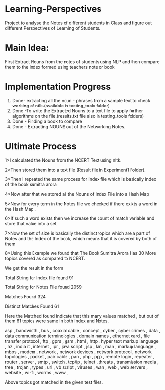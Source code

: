 # Learning-Perspectives


Project to analyse the Notes of different students in Class and figure out different Perspectives of Learning of Students.
# Main Idea:
First Extract Nouns from the notes of students using NLP and then compare them to the index formed using teachers note or book 
# Implementation Progress
1. Done- extracting all the noun - phrases from a sample text to check working of ntlk.(available in testing_tools folder)
2. Done -To write the Extracted Nouns to a text file to apply further algorithms on the file.(results.txt file also in testing_tools folders)
3. Done - Finding a book to compare 
4. Done - Extracting NOUNS out of the Networking Notes.
# Ultimate Process
1>I calculated the Nouns from the NCERT Text using nltk.

2>Then stored them into a text file (Result file in Experiment1 Folder).

3>Then I repeated the same process for Index file which is basically index of the book sumitra arora

4>Now after that we stored all the Nouns of Index File into a Hash Map

5>Now for every term in the Notes file we checked if there exixts a word in the Hash Map .

6>If such a word exists then we increase the count of match variable and store that value into a set

7>Now the set of size is basically the distinct topics which are a part of Notes and the Index of the book,
which means that it is covered by both of them

8>Using this Example we found that The Book Sumitra Arora Has 30 More topics covered as compared to NCERT.

We get the result in the form

Total String for Index file found 91

Total String for Notes File found 2059

Matches Found 324

Distinct Matches Found 61

Here the Matched found indicate that this many values matched , but out of them 61 topics were same in both Index and Notes.

asp  , bandwidth  , bus  , coaxial cable  , concept  , cyber  , cyber crimes  , data  , data communication terminologies  , domain names  , ethernet card  , file transfer protocol  , ftp  , gprs  , gsm  , html  , http  , hyper text markup language  , hz  , india it  , internet  , ipr  , java script  , jsp  , lan  , man  , markup language  , mbps  , modem  , network  , network devices  , network protocol  , network topologies  , packet  , pair cable  , pan  , php  , ppp  , remote login  , repeater  , router  , server  , smtp  , switch  , tcp/ip  , telnet  , threats  , transmission media  , tree  , trojan  , types  , url  , vb script  , viruses  , wan  , web  , web servers  , website  , wi-fi  , worms  , www  , 

Above topics got matched in the given test files. 




